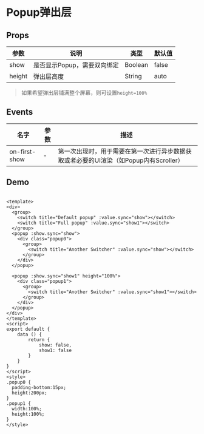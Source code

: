 # Popup弹出层

## Props

| 参数         | 说明                  | 类型        | 默认值 |
| ----------- | ---------------------- | ---------- | ------- |
| show | 是否显示Popup，需要双向绑定 | Boolean | false |
| height | 弹出层高度 | String | auto |

> 如果希望弹出层铺满整个屏幕，则可设置`height=100%`

## Events

| 名字 | 参数  | 描述 |
|-----|-----|-----|
| on-first-show | - | 第一次出现时，用于需要在第一次进行异步数据获取或者必要的UI渲染（如Popup内有Scroller）|

## Demo

``` vux height=400 width=100% components=Popup,Group,Switch

<template>
<div>
  <group>
    <switch title="Default popup" :value.sync="show"></switch>
    <switch title="Full popup" :value.sync="show1"></switch>
  </group>
  <popup :show.sync="show">
    <div class="popup0">
      <group>
        <switch title="Another Switcher" :value.sync="show"></switch>
      </group>
    </div>
  </popup>

  <popup :show.sync="show1" height="100%">
    <div class="popup1">
      <group>
        <switch title="Another Switcher" :value.sync="show1"></switch>
      </group>
    </div>
  </popup>
</div>
</template>
<script>
export default {
	data () {
		return {
			show: false,
			show1: false
		}
	}
}
</script>
<style>
.popup0 {
  padding-bottom:15px;
  height:200px;
}
.popup1 {
  width:100%;
  height:100%;
}
</style>
```
